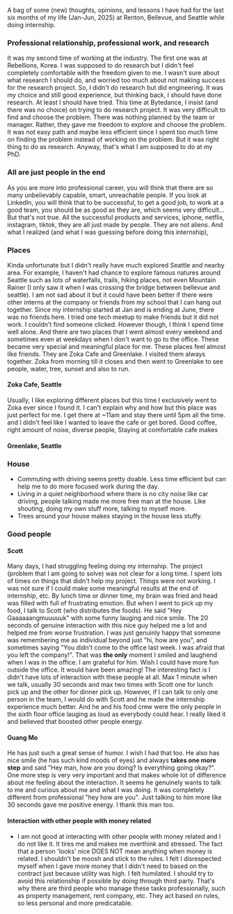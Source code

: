 A bag of some (new) thoughts, opinions, and lessons I have had for the last six months of my life (Jan-Jun, 2025) at Renton, Bellevue, and Seattle while doing internship.

### Professional relationship, professional work, and research
It was my second time of working at the industry. The first one was at Rebellions, Korea. I was supposed to do research but I didn't feel completely comfortable with the freedom given to me. I wasn't sure about what research I should do, and worried too much about not making success for the research project. So, I didn't do research but did engineering. It was my choice and still good experience, but thinking back, I should have done research. At least I should have tried. This time at Bytedance, I insist (and there was no choice) on trying to do research project. It was very difficult to find and choose the problem. There was nothing planned by the team or manager. Rather, they gave me freedom to explore and choose the problem. It was not easy path and maybe less efficient since I spent too much time on finding the problem instead of working on the problem. But it was right thing to do as research. Anyway, that's what I am supposed to do at my PhD.


### All are just people in the end
As you are more into professional career, you will think that there are so many unbelievably capable, smart, unreachable people. If you look at LinkedIn, you will think that to be successful, to get a good job, to work at a good team, you should be as good as they are, which seems very difficult... But that's not true. All the successful products and services, iphone, netflix, instagram, tiktok, they are all just made by people. They are not aliens. And what I realized (and what I was guessing before doing this internship), 

### Places
Kinda unfortunate but I didn't really have much explored Seattle and nearby area. For example, I haven't had chance to explore famous natures around Seattle such as lots of waterfalls, trails, hiking places, not even Mountain Rainer (I only saw it when I was crossing the bridge between bellevue and seattle). I am not sad about it but it could have been better if there were other interns at the company or friends from my school that I can hang out together. Since my internship started at Jan and is ending at June, there was no friends here. I tried one tech meetup to make friends but it did not work. I couldn't find someone clicked. However though, I think I spend time well alone. And there are two places that I went almost every weekend and sometimes even at weekdays when I don't want to go to the office. These became very special and meaningful place for me. These places feel almost like friends. They are Zoka Cafe and Greenlake. I visited them always together. Zoka from morning till it closes and then went to Greenlake to see people, water, tree, sunset and also to run.

#### Zoka Cafe, Seattle
Usually, I like exploring different places but this time I exclusively went to Zoka ever since I found it. I can't explain why and how but this place was just perfect for me. I get there at ~11am and stay there until 5pm all the time. and I didn't feel like I wanted to leave the cafe or get bored. Good coffee, right amount of noise, diverse people, Staying at comfortable cafe makes

#### Greenlake, Seattle


### House
- Commuting with driving seems pretty doable. Less time efficient but can help me to do more focused work during the day.
- Living in a quiet neighborhood where there is no city noise like car driving, people talking made me more free man at the house. Like shouting, doing my own stuff more, talking to myself more.
- Trees around your house makes staying in the house less stuffy.

### Good people

#### Scott
Many days, I had struggling feeling doing my internship. The project (problem that I am going to solve) was not clear for a long time. I spent lots of times on things that didn't help my project. Things were not working. I was not sure if I could make some meaningful results at the end of internship, etc. By lunch time or dinner time, my brain was fried and head was filled with full of frustrating emotion. But when I went to pick up my food, I talk to Scott (who distributes the foods). He said "Hey Gaaaaaangmuuuuuk" with some funny lauging and nice smile. The 20 seconds of genuine interaction with this nice guy helped me a lot and helped me from worse frustration. I was just genuinly happy that someone was remembering me as individual beyond just "hi, how are you", and sometimes saying "You didn't come to the office last week. I was afraid that you left the company!". That was **the only** moment I smiled and laughend when I was in the office. I am grateful for him. Wish I could have more fun outside the office. It would have been amazing! 
The interesting fact is I didn't have lots of interaction with these people at all. Max 1 minute when we talk, usually 30 seconds and max two times with Scott one for lunch pick up and the other for dinner pick up. However, if I can talk to only one person in the team, I would do with Scott and he made the internship experience much better. And he and his food crew were the only people in the sixth floor office lauging as loud as everybody could hear. I really liked it and believed that boosted other people energy.

#### Guang Mo
He has just such a great sense of humor. I wish I had that too. He also has nice smile (he has such kind moods of eyes) and always **takes one more step** and said "Hey man, how are you doing? Is everything going okay?". One more step is very very important and that makes whole lot of difference about me feeling about the interaction. It seems he genuinely wants to talk to me and curious about me and what I was doing. It was completely different from professional "hey how are you". Just talking to him more like 30 seconds gave me positive energy. I thank this man too. 


#### Interaction with other people with money related
- I am not good at interacting with other people with money related and I do not like it. It tires me and makes me overthink and stressed. The fact that a person 'looks' nice DOES NOT mean anything when money is related. I shouldn't be moosh and stick to the rules. I felt I disrespected myself when I gave more money that I didn't need to based on the contract just because utility was high. I felt humilated. I should try to avoid this relationship if possible by doing through third party. That's why there are third people who manage these tasks professionally, such as property management, rent company, etc. They act based on rules, so less personal and more predicatable.
